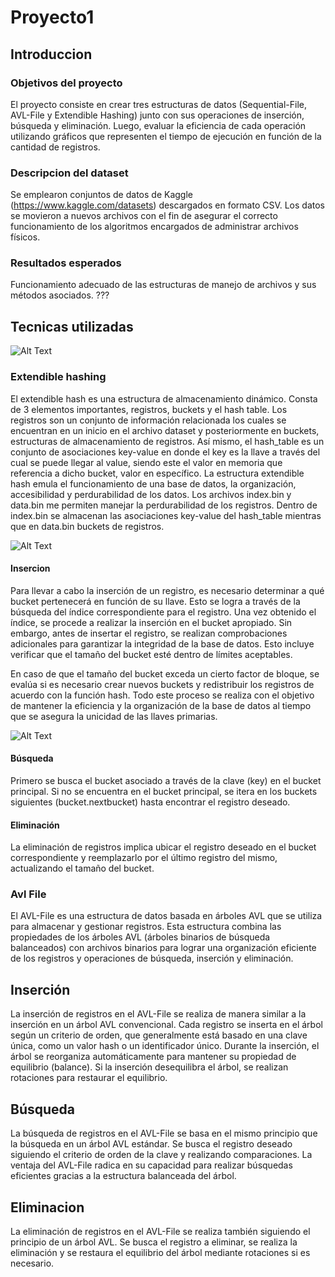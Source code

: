 
# Proyecto1

## Introduccion

### Objetivos del proyecto
El proyecto consiste en crear tres estructuras de datos (Sequential-File, AVL-File y Extendible Hashing) junto con sus operaciones de inserción, búsqueda y eliminación. Luego, evaluar la eficiencia de cada operación utilizando gráficos que representen el tiempo de ejecución en función de la cantidad de registros.

### Descripcion del dataset
Se emplearon conjuntos de datos de Kaggle (https://www.kaggle.com/datasets) descargados en formato CSV. Los datos se movieron a nuevos archivos con el fin de asegurar el correcto funcionamiento de los algoritmos encargados de administrar archivos físicos.

### Resultados esperados
Funcionamiento adecuado de las estructuras de manejo de archivos y sus métodos asociados.  ???	

## Tecnicas utilizadas

![Alt Text](/h1.png)
### Extendible hashing
El extendible hash es una estructura de almacenamiento dinámico. Consta de 3 elementos importantes, registros, buckets y el hash table. Los registros son un conjunto de información relacionada los cuales se encuentran en un inicio en el archivo dataset y posteriormente en buckets, estructuras de almacenamiento de registros. Así mismo, el hash_table es un conjunto de asociaciones key-value en donde el key es la llave a través del cual se puede llegar al value, siendo este el valor en memoria que referencia a dicho bucket, valor en específico.  La estructura extendible hash emula el funcionamiento de una base de datos, la organización, accesibilidad y perdurabilidad de los datos. Los archivos index.bin y data.bin me permiten manejar la perdurabilidad de los registros. Dentro de index.bin se almacenan las asociaciones key-value del hash_table mientras que en data.bin buckets de registros.

![Alt Text](h2.png)

#### Insercion
Para llevar a cabo la inserción de un registro, es necesario determinar a qué bucket pertenecerá en función de su llave. Esto se logra a través de la búsqueda del índice correspondiente para el registro. Una vez obtenido el índice, se procede a realizar la inserción en el bucket apropiado. Sin embargo, antes de insertar el registro, se realizan comprobaciones adicionales para garantizar la integridad de la base de datos. Esto incluye verificar que el tamaño del bucket esté dentro de límites aceptables.

En caso de que el tamaño del bucket exceda un cierto factor de bloque, se evalúa si es necesario crear nuevos buckets y redistribuir los registros de acuerdo con la función hash. Todo este proceso se realiza con el objetivo de mantener la eficiencia y la organización de la base de datos al tiempo que se asegura la unicidad de las llaves primarias.

![Alt Text](h3.png)

#### Búsqueda
Primero se busca el bucket asociado a través de la clave (key) en el bucket principal. Si no se encuentra en el bucket principal, se itera en los buckets siguientes (bucket.nextbucket) hasta encontrar el registro deseado.

#### Eliminación

La eliminación de registros implica ubicar el registro deseado en el bucket correspondiente y reemplazarlo por el último registro del mismo, actualizando el tamaño del bucket.

### Avl File
El AVL-File es una estructura de datos basada en árboles AVL que se utiliza para almacenar y gestionar registros. Esta estructura combina las propiedades de los árboles AVL (árboles binarios de búsqueda balanceados) con archivos binarios para lograr una organización eficiente de los registros y operaciones de búsqueda, inserción y eliminación.
## Inserción

La inserción de registros en el AVL-File se realiza de manera similar a la inserción en un árbol AVL convencional. Cada registro se inserta en el árbol según un criterio de orden, que generalmente está basado en una clave única, como un valor hash o un identificador único. Durante la inserción, el árbol se reorganiza automáticamente para mantener su propiedad de equilibrio (balance). Si la inserción desequilibra el árbol, se realizan rotaciones para restaurar el equilibrio.

## Búsqueda

La búsqueda de registros en el AVL-File se basa en el mismo principio que la búsqueda en un árbol AVL estándar. Se busca el registro deseado siguiendo el criterio de orden de la clave y realizando comparaciones. La ventaja del AVL-File radica en su capacidad para realizar búsquedas eficientes gracias a la estructura balanceada del árbol.

## Eliminacion

La eliminación de registros en el AVL-File se realiza también siguiendo el principio de un árbol AVL. Se busca el registro a eliminar, se realiza la eliminación y se restaura el equilibrio del árbol mediante rotaciones si es necesario.

